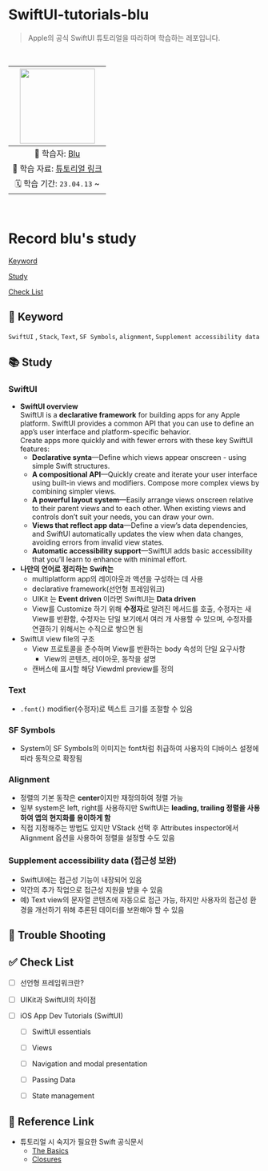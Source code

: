 # SwiftUI-tutorials-blu

> Apple의 공식 SwiftUI 튜토리얼을 따라하며 학습하는 레포입니다.

<br>

|<img src="https://avatars.githubusercontent.com/u/71758542?v=4" width=150>|
|:---:|
|💙 학습자: [Blu](https://github.com/calledBlu)|
|🔗 학습 자료: [튜토리얼 링크](https://developer.apple.com/tutorials/swiftui)|
|🗓️ 학습 기간: `23.04.13` ~ |

<br>

# Record blu's study

[Keyword](#-keyword)

[Study](#-study)

[Check List](#-check-list)

## 🔑 Keyword
`SwiftUI` , `Stack`, `Text`, `SF Symbols`, `alignment`, `Supplement accessibility data`

## 📚 Study
### SwiftUI
- **SwiftUI overview**    
SwiftUI is a **declarative framework** for building apps for any Apple platform. SwiftUI provides a common API that you can use to define an app’s user interface and platform-specific behavior.    
Create apps more quickly and with fewer errors with these key SwiftUI features:    
    - **Declarative synta**—Define which views appear onscreen - using simple Swift structures.    
    - **A compositional API**—Quickly create and iterate your user interface using built-in views and modifiers. Compose more complex views by combining simpler views.    
    - **A powerful layout system**—Easily arrange views onscreen relative to their parent views and to each other. When existing views and controls don’t suit your needs, you can draw your own.    
    - **Views that reflect app data**—Define a view’s data dependencies, and SwiftUI automatically updates the view when data changes, avoiding errors from invalid view states.    
    - **Automatic accessibility support**—SwiftUI adds basic accessibility that you’ll learn to enhance with minimal effort.    
- **나만의 언어로 정리하는 Swift는**
    - multiplatform app의 레이아웃과 액션을 구성하는 데 사용
    - declarative framework(선언형 프레임워크)
    - UIKit 는 **Event driven** 이라면 SwiftUI는 **Data driven**
    - View를 Customize 하기 위해 **수정자**로 알려진 메서드를 호출, 수정자는 새 View를 반환함, 수정자는 단일 보기에서 여러 개 사용할 수 있으며, 수정자를 연결하기 위해서는 수직으로 쌓으면 됨
- SwiftUI view file의 구조
    - View 프로토콜을 준수하며 View를 반환하는 body 속성의 단일 요구사항
        - View의 콘텐츠, 레이아웃, 동작을 설명
    - 캔버스에 표시할 해당 Viewdml preview를 정의

### Text
- `.font()` modifier(수정자)로 텍스트 크기를 조절할 수 있음

### SF Symbols
- System이 SF Symbols의 이미지는 font처럼 취급하여 사용자의 디바이스 설정에 따라 동적으로 확장됨

### Alignment
- 정렬의 기본 동작은 **center**이지만 재정의하여 정렬 가능
- 일부 system은 left, right를 사용하지만 SwiftUI는 **leading, trailing 정렬을 사용하여 앱의 현지화를 용이하게 함**
- 직접 지정해주는 방법도 있지만 VStack 선택 후 Attributes inspector에서 Alignment 옵션을 사용하여 정렬을 설정할 수도 있음

### Supplement accessibility data (접근성 보완)
- SwiftUI에는 접근성 기능이 내장되어 있음
- 약간의 추가 작업으로 접근성 지원을 받을 수 있음
- 예) Text view의 문자열 콘텐츠에 자동으로 접근 가능, 하지만 사용자의 접근성 환경을 개선하기 위해 추론된 데이터를 보완해야 할 수 있음


## 🏀 Trouble Shooting

## ✅ Check List
- [ ] 선언형 프레임워크란?
- [ ] UIKit과 SwiftUI의 차이점

- [ ] iOS App Dev Tutorials (SwiftUI)
    - [ ] SwiftUI essentials
    - [ ] Views
    - [ ] Navigation and modal presentation
    - [ ] Passing Data
    - [ ] State management


## 🔗 Reference Link
- 튜토리얼 시 숙지가 필요한 Swift 공식문서
    - [The Basics](https://docs.swift.org/swift-book/documentation/the-swift-programming-language/thebasics/)
    - [Closures](https://docs.swift.org/swift-book/documentation/the-swift-programming-language/closures/)
